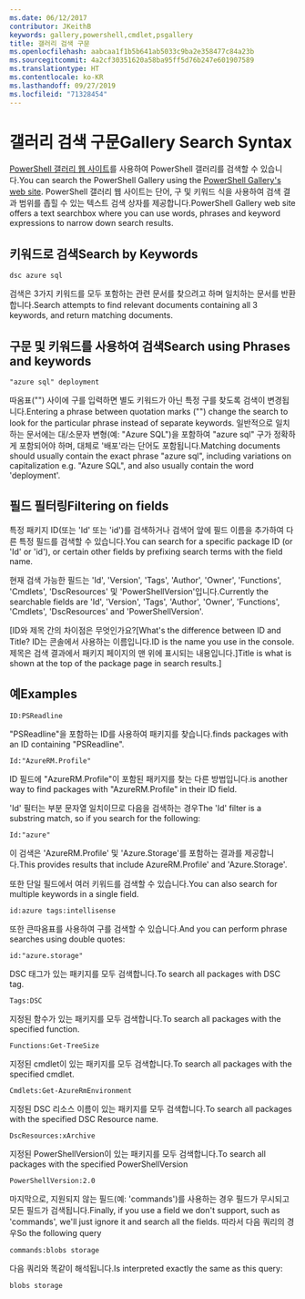 ```yaml
---
ms.date: 06/12/2017
contributor: JKeithB
keywords: gallery,powershell,cmdlet,psgallery
title: 갤러리 검색 구문
ms.openlocfilehash: aabcaa1f1b5b641ab5033c9ba2e358477c84a23b
ms.sourcegitcommit: 4a2cf30351620a58ba95ff5d76b247e601907589
ms.translationtype: HT
ms.contentlocale: ko-KR
ms.lasthandoff: 09/27/2019
ms.locfileid: "71328454"
---
```

# <a name="gallery-search-syntax"></a><span data-ttu-id="82895-103">갤러리 검색 구문</span><span class="sxs-lookup"><span data-stu-id="82895-103">Gallery Search Syntax</span></span>

<span data-ttu-id="82895-104">[PowerShell 갤러리 웹 사이트](https://www.powershellgallery.com/)를 사용하여 PowerShell 갤러리를 검색할 수 있습니다.</span><span class="sxs-lookup"><span data-stu-id="82895-104">You can search the PowerShell Gallery using the [PowerShell Gallery's web site](https://www.powershellgallery.com/).</span></span>
<span data-ttu-id="82895-105">PowerShell 갤러리 웹 사이트는 단어, 구 및 키워드 식을 사용하여 검색 결과 범위를 좁힐 수 있는 텍스트 검색 상자를 제공합니다.</span><span class="sxs-lookup"><span data-stu-id="82895-105">PowerShell Gallery web site offers a text searchbox where you can use words, phrases and keyword expressions to narrow down search results.</span></span>

## <a name="search-by-keywords"></a><span data-ttu-id="82895-106">키워드로 검색</span><span class="sxs-lookup"><span data-stu-id="82895-106">Search by Keywords</span></span>

    dsc azure sql

<span data-ttu-id="82895-107">검색은 3가지 키워드를 모두 포함하는 관련 문서를 찾으려고 하며 일치하는 문서를 반환합니다.</span><span class="sxs-lookup"><span data-stu-id="82895-107">Search attempts to find relevant documents containing all 3 keywords, and return matching documents.</span></span>

## <a name="search-using-phrases-and-keywords"></a><span data-ttu-id="82895-108">구문 및 키워드를 사용하여 검색</span><span class="sxs-lookup"><span data-stu-id="82895-108">Search using Phrases and keywords</span></span>

    "azure sql" deployment

<span data-ttu-id="82895-109">따옴표("") 사이에 구를 입력하면 별도 키워드가 아닌 특정 구를 찾도록 검색이 변경됩니다.</span><span class="sxs-lookup"><span data-stu-id="82895-109">Entering a phrase between quotation marks ("") change the search to look for the particular phrase instead of separate keywords.</span></span>
<span data-ttu-id="82895-110">일반적으로 일치하는 문서에는 대/소문자 변형(예: "Azure SQL")을 포함하여 "azure sql" 구가 정확하게 포함되어야 하며, 대체로 '배포'라는 단어도 포함됩니다.</span><span class="sxs-lookup"><span data-stu-id="82895-110">Matching documents should usually contain the exact phrase "azure sql", including variations on capitalization e.g. "Azure SQL", and also usually contain the word 'deployment'.</span></span>

## <a name="filtering-on-fields"></a><span data-ttu-id="82895-111">필드 필터링</span><span class="sxs-lookup"><span data-stu-id="82895-111">Filtering on fields</span></span>

<span data-ttu-id="82895-112">특정 패키지 ID(또는 'Id' 또는 'id')를 검색하거나 검색어 앞에 필드 이름을 추가하여 다른 특정 필드를 검색할 수 있습니다.</span><span class="sxs-lookup"><span data-stu-id="82895-112">You can search for a specific package ID (or 'Id' or 'id'), or certain other fields by prefixing search terms with the field name.</span></span>

<span data-ttu-id="82895-113">현재 검색 가능한 필드는 'Id', 'Version', 'Tags', 'Author', 'Owner', 'Functions', 'Cmdlets', 'DscResources' 및 'PowerShellVersion'입니다.</span><span class="sxs-lookup"><span data-stu-id="82895-113">Currently the searchable fields are 'Id', 'Version', 'Tags', 'Author', 'Owner', 'Functions', 'Cmdlets', 'DscResources' and 'PowerShellVersion'.</span></span>

<span data-ttu-id="82895-114">[ID와 제목 간의 차이점은 무엇인가요?</span><span class="sxs-lookup"><span data-stu-id="82895-114">[What's the difference between ID and Title?</span></span> <span data-ttu-id="82895-115">ID는 콘솔에서 사용하는 이름입니다.</span><span class="sxs-lookup"><span data-stu-id="82895-115">ID is the name you use in the console.</span></span> <span data-ttu-id="82895-116">제목은 검색 결과에서 패키지 페이지의 맨 위에 표시되는 내용입니다.]</span><span class="sxs-lookup"><span data-stu-id="82895-116">Title is what is shown at the top of the package page in search results.]</span></span>

## <a name="examples"></a><span data-ttu-id="82895-117">예</span><span class="sxs-lookup"><span data-stu-id="82895-117">Examples</span></span>

    ID:PSReadline
    
<span data-ttu-id="82895-118">"PSReadline"을 포함하는 ID를 사용하여 패키지를 찾습니다.</span><span class="sxs-lookup"><span data-stu-id="82895-118">finds packages with an ID containing "PSReadline".</span></span>

    Id:"AzureRM.Profile"

<span data-ttu-id="82895-119">ID 필드에 "AzureRM.Profile"이 포함된 패키지를 찾는 다른 방법입니다.</span><span class="sxs-lookup"><span data-stu-id="82895-119">is another way to find packages with "AzureRM.Profile" in their ID field.</span></span>

<span data-ttu-id="82895-120">'Id' 필터는 부분 문자열 일치이므로 다음을 검색하는 경우</span><span class="sxs-lookup"><span data-stu-id="82895-120">The 'Id' filter is a substring match, so if you search for the following:</span></span>

    Id:"azure"

<span data-ttu-id="82895-121">이 검색은 'AzureRM.Profile' 및 'Azure.Storage'를 포함하는 결과를 제공합니다.</span><span class="sxs-lookup"><span data-stu-id="82895-121">This provides results that include AzureRM.Profile' and 'Azure.Storage'.</span></span>

<span data-ttu-id="82895-122">또한 단일 필드에서 여러 키워드를 검색할 수 있습니다.</span><span class="sxs-lookup"><span data-stu-id="82895-122">You can also search for multiple keywords in a single field.</span></span> 

    id:azure tags:intellisense

<span data-ttu-id="82895-123">또한 큰따옴표를 사용하여 구를 검색할 수 있습니다.</span><span class="sxs-lookup"><span data-stu-id="82895-123">And you can perform phrase searches using double quotes:</span></span>

    id:"azure.storage"

<span data-ttu-id="82895-124">DSC 태그가 있는 패키지를 모두 검색합니다.</span><span class="sxs-lookup"><span data-stu-id="82895-124">To search all packages with DSC tag.</span></span>

    Tags:DSC

<span data-ttu-id="82895-125">지정된 함수가 있는 패키지를 모두 검색합니다.</span><span class="sxs-lookup"><span data-stu-id="82895-125">To search all packages with the specified function.</span></span>

    Functions:Get-TreeSize

<span data-ttu-id="82895-126">지정된 cmdlet이 있는 패키지를 모두 검색합니다.</span><span class="sxs-lookup"><span data-stu-id="82895-126">To search all packages with the specified cmdlet.</span></span>

    Cmdlets:Get-AzureRmEnvironment

<span data-ttu-id="82895-127">지정된 DSC 리소스 이름이 있는 패키지를 모두 검색합니다.</span><span class="sxs-lookup"><span data-stu-id="82895-127">To search all packages with the specified DSC Resource name.</span></span>

    DscResources:xArchive

<span data-ttu-id="82895-128">지정된 PowerShellVersion이 있는 패키지를 모두 검색합니다.</span><span class="sxs-lookup"><span data-stu-id="82895-128">To search all packages with the specified PowerShellVersion</span></span>

    PowerShellVersion:2.0

<span data-ttu-id="82895-129">마지막으로, 지원되지 않는 필드(예: 'commands')를 사용하는 경우 필드가 무시되고 모든 필드가 검색됩니다.</span><span class="sxs-lookup"><span data-stu-id="82895-129">Finally, if you use a field we don't support, such as 'commands', we'll just ignore it and search all the fields.</span></span> <span data-ttu-id="82895-130">따라서 다음 쿼리의 경우</span><span class="sxs-lookup"><span data-stu-id="82895-130">So the following query</span></span>

    commands:blobs storage

<span data-ttu-id="82895-131">다음 쿼리와 똑같이 해석됩니다.</span><span class="sxs-lookup"><span data-stu-id="82895-131">Is interpreted exactly the same as this query:</span></span>

    blobs storage

